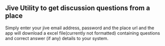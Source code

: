 ## Jive Utility to get discussion questions from a place

Simply enter your jive email address, password and the place url and the app will download a excel file(currently not formatted) containing questions and correct answer (if any) details to your system.